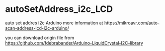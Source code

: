 # autoSetAddress_i2c_LCD

auto set addres i2c Arduino
more information at https://mikroavr.com/auto-scan-address-lcd-i2c-arduino/

you can download origin file from https://github.com/fdebrabander/Arduino-LiquidCrystal-I2C-library
